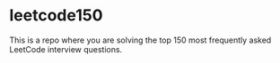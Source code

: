 # leetcode150
This is a repo where you are solving the top 150 most frequently asked LeetCode interview questions.